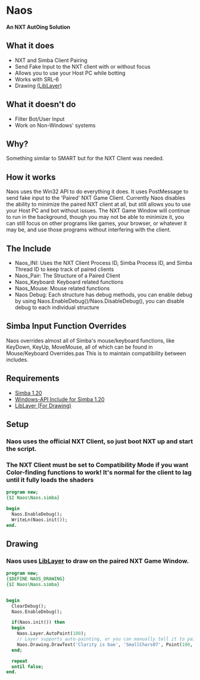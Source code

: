 # Naos 
****An NXT AutOing Solution****


## What it does
* NXT and Simba Client Pairing
* Send Fake Input to the NXT client with or without focus
* Allows you to use your Host PC while botting
* Works with SRL-6
* Drawing [(LibLayer)](https://github.com/Olly-/libLayer)


## What it doesn't do
* Filter Bot/User Input
* Work on Non-Windows' systems

## Why?
Something similar to SMART but for the NXT Client was needed.

## How it works
Naos uses the Win32 API to do everything it does. It uses PostMessage to send fake input to the 'Paired' NXT Game Client. 
Currently Naos disables the ability to minimize the paired NXT client at all, but still allows you to use your Host PC and bot without issues. 
The NXT Game Window will continue to run in the background, though you may not be able to minimize it, you can still focus on other programs like games, your browser, or whatever it may be, and use those programs without interfering with the client.

## The Include

* Naos_INI: Uses the NXT Client Process ID, Simba Process ID, and Simba Thread ID to keep track of paired clients
* Naos_Pair: The Structure of a Paired Client
* Naos_Keyboard: Keyboard related functions
* Naos_Mouse: Mouse related functions
* Naos Debug: Each structure has debug methods, you can enable debug by using Naos.EnableDebug()/Naos.DisableDebug(), you can disable debug to each individual structure


## Simba Input Function Overrides
Naos overrides almost all of Simba's mouse/keyboard functions, like KeyDown, KeyUp, MoveMouse, all of which can be found in Mouse/Keyboard Overrides.pas This is to maintain compatibility between includes.

## Requirements
* [Simba 1.20](https://github.com/MerlijnWajer/Simba/releases)
* [Windows-API Include for Simba 1.20](https://github.com/WarPie/Simba-Windows-API)
* [LibLayer (For Drawing)](https://github.com/Olly-/libLayer)



## Setup
### Naos uses the official NXT Client, so just boot NXT up and start the script. 
### The NXT Client must be set to **Compatibility Mode** if you want Color-finding functions to work! It's normal for the client to lag until it fully loads the shaders

```pascal
program new;
{$I Naos\Naos.simba}

begin
  Naos.EnableDebug();
  WriteLn(Naos.init());
end.
```

## Drawing
### Naos uses [LibLayer](https://github.com/Olly-/libLayer) to draw on the paired NXT Game Window.
```pascal
program new;
{$DEFINE NAOS_DRAWING}
{$I Naos\Naos.simba}


begin
  ClearDebug();
  Naos.EnableDebug();

  if(Naos.init()) then
  begin
    Naos.Layer.AutoPaint(100); 
    // Layer supports auto-painting, or you can manually tell it to paint with Naos.Layer.Paint();
    Naos.Drawing.DrawText('Clarity is bae', 'SmallChars07', Point(100, 100), false, 255);
  end;

  repeat
  until false;
end.  
```
